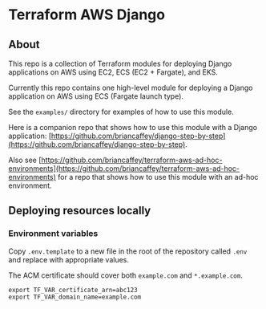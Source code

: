 # Terraform AWS Django

## About

This repo is a collection of Terraform modules for deploying Django applications on AWS using EC2, ECS (EC2 + Fargate), and EKS.

Currently this repo contains one high-level module for deploying a Django application on AWS using ECS (Fargate launch type).

See the `examples/` directory for examples of how to use this module.

Here is a companion repo that shows how to use this module with a Django application: [https://github.com/briancaffey/django-step-by-step](https://github.com/briancaffey/django-step-by-step).

Also see [https://github.com/briancaffey/terraform-aws-ad-hoc-environments](https://github.com/briancaffey/terraform-aws-ad-hoc-environments) for a repo that shows how to use this module with an ad-hoc environment.

## Deploying resources locally

### Environment variables

Copy `.env.template` to a new file in the root of the repository called `.env` and replace with appropriate values.

The ACM certificate should cover both `example.com` and `*.example.com`.

```
export TF_VAR_certificate_arn=abc123
export TF_VAR_domain_name=example.com
```